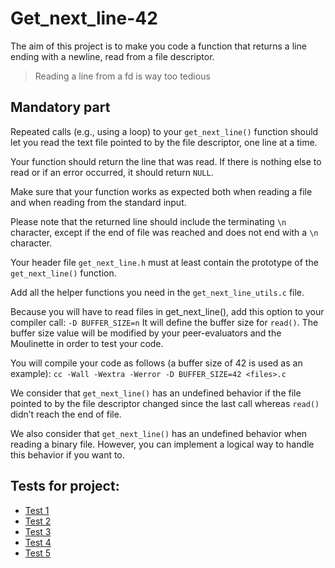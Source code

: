 # Get_next_line-42
The aim of this project is to make you code a function that returns a line ending with a newline, read from a file descriptor.
> Reading a line from a fd is way too tedious

## Mandatory part
Repeated calls (e.g., using a loop) to your `get_next_line()` function should let
you read the text file pointed to by the file descriptor, one line at a time.

Your function should return the line that was read.
If there is nothing else to read or if an error occurred, it should return `NULL`.

Make sure that your function works as expected both when reading a file and when
reading from the standard input.

Please note that the returned line should include the terminating `\n` character,
except if the end of file was reached and does not end with a `\n` character.

Your header file `get_next_line.h` must at least contain the prototype of the
`get_next_line()` function.

Add all the helper functions you need in the `get_next_line_utils.c` file.

Because you will have to read files in get_next_line(), add this option to your
compiler call: `-D BUFFER_SIZE=n`
It will define the buffer size for `read()`.
The buffer size value will be modified by your peer-evaluators and the Moulinette
in order to test your code.

You will compile your code as follows (a buffer size of 42 is used as an example):
`cc -Wall -Wextra -Werror -D BUFFER_SIZE=42 <files>.c`

We consider that `get_next_line()` has an undefined behavior if the file pointed to
by the file descriptor changed since the last call whereas `read()` didn’t reach the
end of file.

We also consider that `get_next_line()` has an undefined behavior when reading
a binary file. However, you can implement a logical way to handle this behavior if
you want to.

## Tests for project:
+ [Test 1](https://github.com/Mazoise/42TESTERS-GNL)
+ [Test 2](https://github.com/charMstr/GNL_lover/blob/master/README.md)
+ [Test 3](https://github.com/C4r4c0l3/gnl-war-machine-v2019)
+ [Test 4](http://phoenix.yizimg.com/harm-smits/gnl-unit-test)
+ [Test 5](https://github.com/Tripouille/gnlTester)
